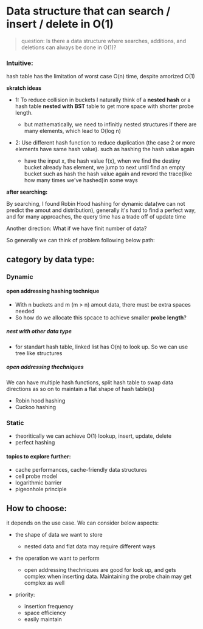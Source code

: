 # Data structure that can search / insert / delete in O(1)

> question: Is there a data structure where searches, additions, and deletions can always be done in O(1)?

### Intuitive:

hash table has the limitation of worst case O(n) time, despite amorized O(1)

**skratch ideas**

- 1: To reduce collision in buckets I naturally think of
  a **nested hash** or a hash table **nested with BST** table to get more space with shorter probe length.

  - but mathematically, we need to infinitly nested structures if there are many elements, which lead to O(log n)

- 2: Use different hash function to reduce duplication (the case 2 or more elements have same hash value). such as hashing the hash value again
  - have the input x, the hash value f(x), when we find the destiny bucket already has element, we jump to next until find an empty bucket
    such as hash the hash value again and revord the trace(like how many times we've hashed)in some ways

**after searching:**

By searching, I found Robin Hood hashing
for dynamic data(we can not predict the amout and distribution), generally it's hard to find a perfect way, and for many approaches, the query time has a trade off of update time

Another direction: What if we have finit number of data?

So generally we can think of problem following below path:

## category by data type:

### Dynamic

#### open addressing hashing technique

- With n buckets and m (m > n) amout data, there must be extra spaces needed
- So how do we allocate this spcace to achieve smaller **probe length**?

##### nest with other data type

- for standart hash table, linked list has O(n) to look up. So we can use tree like structures

##### open addressing thechniques

We can have multiple hash functions, split hash table to swap data directions as so on to maintain a flat shape of hash table(s)

- Robin hood hashing
- Cuckoo hashing

### Static

- theoritically we can achieve O(1) lookup, insert, update, delete
- perfect hashing

#### topics to explore further:

- cache performances, cache-friendly data structures
- cell probe model
- logarithmic barrier
- pigeonhole principle

## How to choose:

it depends on the use case. We can consider below aspects:

- the shape of data we want to store

  - nested data and flat data may require different ways

- the operation we want to perform

  - open addressing thechniques are good for look up, and gets complex when inserting data. Maintaining the probe chain may get complex as well

- priority:
  - insertion frequency
  - space efficiency
  - easily maintain
